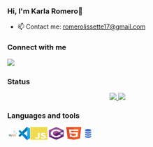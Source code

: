 ### Hi, I'm Karla Romero👋

<!--
**KarlaRomero17/karlaromero17** is a ✨ _special_ ✨ repository because its `README.md` (this file) appears on your GitHub profile.

Here are some ideas to get you started:

- 🔭 I’m currently working on ...
- 🌱 I’m currently learning ...
- 👯 I’m looking to collaborate on ...
- 🤔 I’m looking for help with ...
- 💬 Ask me about ...
- 📫 How to reach me: ...
- 😄 Pronouns: ...
- ⚡ Fun fact: ...
-->

- 📫 Contact me: romerolissette17@gmail.com
### Connect with me

<a target="_blank" href="https://www.linkedin.com/in/lissette-romero-31645a21a/" rel="nofollow">
  <img src="https://img.shields.io/badge/-LinkedIn-%230077B5?style=for-the-badge&amp;logo=linkedin&amp;logoColor=white" style="max-width: 100%;">
</a>
<br>

### Status
<div dir="auto" align="center">
  <a href="https://github.com/KarlaRomero17/">
    <img src="https://github-readme-stats.vercel.app/api?username=karlaromero17&amp;show_icons=true&amp;theme=merko&amp;include_all_commits=true&amp;count_private=true" style="max-width: 100%;" height="180em">
    <img src="https://github-readme-stats.vercel.app/api/top-langs/?username=karlaromero17&amp;layout=compact&amp;langs_count=7&amp;theme=merko" style="max-width: 100%;" height="180em">
  </a>
</div>

### Languages and tools

<img align="left" alt="MySQL" width="26px" src="https://raw.githubusercontent.com/github/explore/80688e429a7d4ef2fca1e82350fe8e3517d3494d/topics/mysql/mysql.png" style="max-width: 100%;" width="40" height="30" align="middle" />

<img align="left" alt="Visual Studio Code" width="26px" src="https://raw.githubusercontent.com/github/explore/80688e429a7d4ef2fca1e82350fe8e3517d3494d/topics/visual-studio-code/visual-studio-code.png" style="max-width: 100%;" width="40" height="30" align="middle" /> 

<img align="left" alt="Javascript" src="https://raw.githubusercontent.com/devicons/devicon/master/icons/javascript/javascript-plain.svg" style="max-width: 100%;" width="40" height="30" align="middle" />

<img align="left" alt="C#" src="https://raw.githubusercontent.com/devicons/devicon/master/icons/csharp/csharp-original.svg" style="max-width: 100%;" width="40" height="30" align="middle" />

<img align="left" alt="Rafa-HTML" src="https://raw.githubusercontent.com/devicons/devicon/master/icons/html5/html5-original.svg" style="max-width: 100%;" width="40" height="30" align="middle" />

<img align="left" alt="SQL" width="26px" src="https://raw.githubusercontent.com/github/explore/80688e429a7d4ef2fca1e82350fe8e3517d3494d/topics/sql/sql.png" style="max-width: 100%;" width="40" height="30" align="middle"  />
